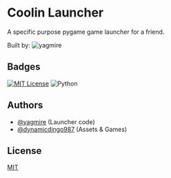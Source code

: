 
# Coolin Launcher

A specific purpose pygame game launcher for a friend. 

Built by: ![yagmire](https://img.shields.io/badge/yagmire!-8A2BE2)

## Badges

[![MIT License](https://img.shields.io/badge/License-MIT-green.svg)](https://choosealicense.com/licenses/mit/)
![Python](https://img.shields.io/badge/python-3.9%7C3.10%7C3.11%7C3.12-blue)

## Authors

- [@yagmire](https://www.github.com/yagmire) (Launcher code)
- [@dynamicdingo987](https://instagram.com/@dynamicdingo987) (Assets & Games)

## License

[MIT](https://choosealicense.com/licenses/mit/)

